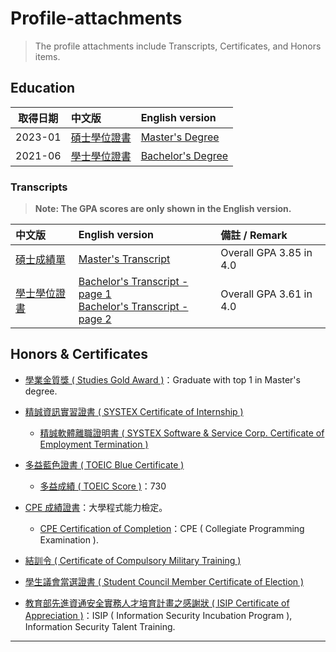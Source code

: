 # Profile-attachments

> The profile attachments include Transcripts, Certificates, and Honors items.

## Education

| 取得日期 | 中文版 | English version |
| :----: | :---- | :---- |
| 2023-01 | [碩士學位證書](./assets/01.%20碩士學位證書.jpg) | [Master's Degree](./assets/01.%20Master's%20Degree.jpg) |
| 2021-06 | [學士學位證書](./assets/04.%20學士學位證書.jpg) | [Bachelor's Degree](./assets/04.%20Bachelor's%20Degree.jpg) |

### Transcripts

> **Note: The GPA scores are only shown in the English version.**

| 中文版 | English version | 備註 / Remark |
| :---- | :---- | :---- |
| [碩士成績單](./assets/02.%20碩士成績單.jpg) | [Master's Transcript](./assets/02.%20Master's%20Transcript%20(Overall%20GPA%203.85%20in%204.0).jpg) | Overall GPA 3.85 in 4.0 |
| [學士學位證書](./assets/05.%20學士成績單.jpg) | [Bachelor's Transcript - page 1](./assets/05.%20Bachelor's%20Transcript%20(Overall%20GPA%203.61%20in%204.0)-page_1.jpg)<br>[Bachelor's Transcript - page 2](./assets/05.%20Bachelor's%20Transcript%20(Overall%20GPA%203.61%20in%204.0)-page_2.jpg) | Overall GPA 3.61 in 4.0 |

## Honors & Certificates

- [學業金質獎 ( Studies Gold Award )](./assets/03.%20Studies%20Gold%20Award%20學業金質獎%20(Graduate%20with%20top%201%20in%20Master's%20degree.).jpg)：Graduate with top 1 in Master's degree.

- [精誠資訊實習證書 ( SYSTEX Certificate of Internship )](./assets/08.%20SYSTEX%20Certificate%20of%20Internship%20精誠資訊實習證書.jpg)

    - [精誠軟體離職證明書 ( SYSTEX Software & Service Corp. Certificate of Employment Termination )](./assets/08.%20SYSTEX%20Software%20&%20Service%20Corp.%20Certificate%20of%20Employment%20Termination%20精誠軟體離職證明書.jpg)

- [多益藍色證書 ( TOEIC Blue Certificate )](./assets/06.%20TOEIC%20Blue%20Certificate%20多益藍色證書.jpg)

    - [多益成績 ( TOEIC Score )](./assets/06.%20TOEIC%20Score%20730.jpg)：730

- [CPE 成績證書](./assets/10.%20CPE%20成績證書.jpg)：大學程式能力檢定。

    - [CPE Certification of Completion](./assets/10.%20Collegiate%20Programming%20Examination%20(certification%20of%20completion).jpg)：CPE ( Collegiate Programming Examination ).

- [結訓令 ( Certificate of Compulsory Military Training )](./assets/07.%20Certificate%20of%20Compulsory%20Military%20Training%20結訓令.jpg)

- [學生議會當選證書 ( Student Council Member Certificate of Election )](./assets/11.%20Student%20Council%20Member%20Certificate%20of%20Election%20學生議會當選證書.jpg)

- [教育部先進資通安全實務人才培育計畫之感謝狀 ( ISIP Certificate of Appreciation )](./assets/09.%20ISIP%20(Information%20Security%20Incubation%20Program)%20Certificate%20of%20Appreciation%20教育部先進資通安全實務人才培育計畫之感謝狀.jpg)：ISIP ( Information Security Incubation Program ), Information Security Talent Training.

----